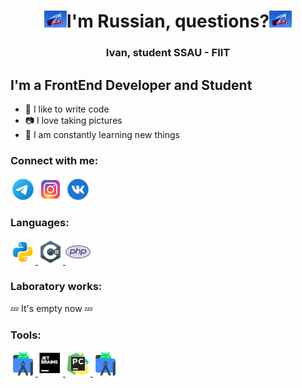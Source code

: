 <h1 align="center"><img src="VexyzyFile\images\guyar.gif" height="27"/>I'm Russian, questions?<img src="VexyzyFile\images\guyar.gif" height="27"/></h1>
<h3 align="center">Ivan, student SSAU - FIIT</h3>

## I'm a FrontEnd Developer and Student
- 💪 I like to write code
- 📷 I love taking pictures
- 🥅 I am constantly learning new things

### Connect with me:
<p align="left">
<a href="https://t.me/vexyzy" target="_blank"><img align="center" src="VexyzyFile\icons\social\icons8-telegram-app-96.png" alt="Vexyzy" height="40" width="40" /></a>
<a href="https://instagram.com/vexyzy.photo" target="_blank"><img align="center" src="VexyzyFile\icons\social\icons8-instagram-96.png" alt="Vexyzy.Photo" height="40" width="40" /></a>
<a href="https://vk.com/vexyzy" target="_blank"><img align="center" src="VexyzyFile\icons\social\icons8-vk-circled-96.png" alt="Vexyzy" height="40" width="40" /></a>
</p>

### Languages:
<p align="left"> 

<a href="https://www.python.org" target="_blank" rel="noreferrer"> <img src="VexyzyFile\icons\langs\icons8-python-96.png" alt="python" width="40" height="40"/> </a> 
<a href="https://dotnet.microsoft.com/en-us/languages/csharp" target="_blank" rel="noreferrer"> <img src="VexyzyFile\icons\langs\icons8-c-sharp-logo-96.png" alt="C#" width="40" height="40"/> </a>
<a href="https://www.php.net" target="_blank" rel="noreferrer"> <img src="VexyzyFile\icons\langs\icons8-php-logo-80.png" alt="php" width="40" height="40"/> </a> 
</p>

### Laboratory works:
💤 It's empty now 💤

### Tools:
<p align="left"> 
<a href="https://code.visualstudio.com" target="_blank" rel="noreferrer"> <img src="VexyzyFile\icons\tools\icons8-android-studio-96.png" alt="VisualStudio" width="40" height="40"/> </a> 
<a href="https://www.jetbrains.com" target="_blank" rel="noreferrer"> <img src="VexyzyFile\icons\tools\icons8-jetbrains-96.png" alt="JetBrains" width="40" height="40"/> </a> 
<a href="https://www.jetbrains.com/pycharm" target="_blank" rel="noreferrer"> <img src="VexyzyFile\icons\tools\icons8-pycharm-96.png" alt="PyCharm" width="40" height="40"/> </a> 
<a href="https://developer.android.com/studio/intro" target="_blank" rel="noreferrer"> <img src="VexyzyFile\icons\tools\icons8-android-studio-96.png" alt="AndroidStudio" width="40" height="40"/> </a> 
</p>
